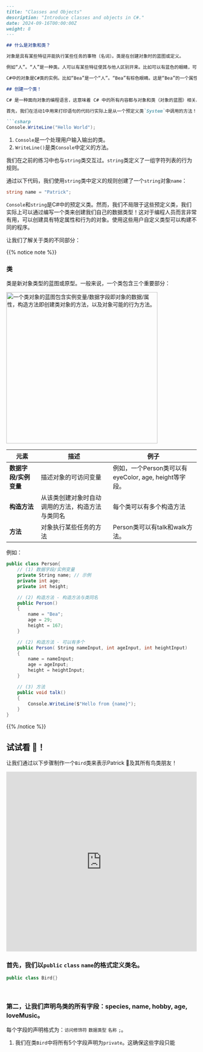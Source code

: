 ```markdown
---
title: "Classes and Objects"
description: "Introduce classes and objects in C#."
date: 2024-09-16T00:00:00Z
weight: 8
---

## 什么是对象和类？

对象是具有某些特征并能执行某些任务的事物（名词）。类是在创建对象时的蓝图或定义。

例如“人”。“人”是一种类。人可以有某些特征使其与他人区别开来。比如可以有蓝色的眼睛，可以是 15 岁，等等。一个人还可以执行某些任务，比如可以走路，可以说话，等等。

C#中的对象是C#类的实例。比如“Bea”是一个“人”。“Bea”有棕色眼睛。这是“Bea”的一个属性（或数据字段）。“Bea”可以用英语交流。“Bea”可以用西班牙语交流。这些是“Bea”可以执行的方法。

## 创建一个类！

C# 是一种面向对象的编程语言，这意味着 C# 中的所有内容都与对象和类（对象的蓝图）相关。

首先，我们在活动1中用来打印语句的代码行实际上是从一个预定义类`System`中调用的方法！

```csharp
Console.WriteLine("Hello World");
```

1. `Console`是一个处理用户输入输出的类。
3. `WriteLine()`是类`Console`中定义的方法。

我们在之前的练习中也与`string`类交互过。`string`类定义了一组字符列表的行为规则。

通过以下代码，我们使用`string`类中定义的规则创建了一个`string`对象`name`：

```csharp
string name = "Patrick";
```

`Console`和`string`是C#中的预定义类。然而，我们不局限于这些预定义类，我们实际上可以通过编写一个类来创建我们自己的数据类型！这对于编程人员而言非常有用，可以创建具有特定属性和行为的对象。使用这些用户自定义类型可以构建不同的程序。

让我们了解关于类的不同部分：

{{% notice note %}}
### 类
类是新对象类型的蓝图或原型。一般来说，一个类包含三个重要部分：

<img src="../images/class.png" height="400" alt="一个类对象的蓝图包含实例变量/数据字段即对象的数据/属性，构造方法即创建类对象的方法，以及对象可能的行为方法。" /> 

**元素** | **描述** | **例子**
---|---|---
**数据字段/实例变量** | 描述对象的可访问变量 | 例如，一个Person类可以有eyeColor, age, height等字段。
**构造方法** | 从该类创建对象时自动调用的方法，构造方法与类同名 | 每个类可以有多个构造方法
**方法** | 对象执行某些任务的方法 | Person类可以有talk和walk方法。  

例如：

```csharp
public class Person{
    // (1) 数据字段/实例变量
    private String name; // 示例
    private int age;
    private int height;

    // (2) 构造方法 - 构造方法与类同名
    public Person()
    {
        name = "Bea";
        age = 29;
        height = 167;
    }

    // (2) 构造方法 - 可以有多个
    public Person( String nameInput, int ageInput, int heightInput)
    {
        name = nameInput;
        age = ageInput;
        height = heightInput;
    }

    // (3) 方法
    public void talk()
    {
        Console.WriteLine($"Hello from {name}");
    }
}
```

{{% /notice %}}

## 试试看 🐥！

让我们通过以下步骤制作一个`Bird`类来表示Patrick 🐥及其所有鸟类朋友！

<iframe width="100%" height="475" src="https://dotnetfiddle.net/Widget/OH5XQO" frameborder="0"></iframe>

### 首先，我们以`public` `class` `name`的格式定义类名。

```csharp
public class Bird{}
```

<br />

### 第二，让我们声明鸟类的所有字段：species, name, hobby, age, loveMusic。

每个字段的声明格式为：`访问修饰符` `数据类型` `名称` `;`。

1. 我们在类`Bird`中将所有5个字段声明为`private`。这确保这些字段只能